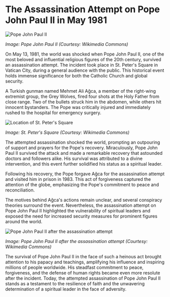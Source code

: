 # **The Assassination Attempt on Pope John Paul II in May 1981**

![Pope John Paul II](/img/1697130684250.png)

*Image: Pope John Paul II (Courtesy: Wikimedia Commons)*

On May 13, 1981, the world was shocked when Pope John Paul II, one of the most beloved and influential religious figures of the 20th century, survived an assassination attempt. The incident took place in St. Peter's Square in Vatican City, during a general audience with the public. This historical event holds immense significance for both the Catholic Church and global security.

A Turkish gunman named Mehmet Ali Ağca, a member of the right-wing extremist group, the Grey Wolves, fired four shots at the Holy Father from close range. Two of the bullets struck him in the abdomen, while others hit innocent bystanders. The Pope was critically injured and immediately rushed to the hospital for emergency surgery.

![Location of St. Peter's Square](/img/1697130692179.png)

*Image: St. Peter's Square (Courtesy: Wikimedia Commons)*

The attempted assassination shocked the world, prompting an outpouring of support and prayers for the Pope's recovery. Miraculously, Pope John Paul II survived the attack and made a remarkable recovery that astounded doctors and followers alike. His survival was attributed to a divine intervention, and this event further solidified his status as a spiritual leader.

Following his recovery, the Pope forgave Ağca for the assassination attempt and visited him in prison in 1983. This act of forgiveness captured the attention of the globe, emphasizing the Pope's commitment to peace and reconciliation.

The motives behind Ağca's actions remain unclear, and several conspiracy theories surround the event. Nevertheless, the assassination attempt on Pope John Paul II highlighted the vulnerability of spiritual leaders and exposed the need for increased security measures for prominent figures around the world.

![Pope John Paul II after the assassination attempt](/img/1697130699526.png)

*Image: Pope John Paul II after the assassination attempt (Courtesy: Wikimedia Commons)*

The survival of Pope John Paul II in the face of such a heinous act brought attention to his papacy and teachings, amplifying his influence and inspiring millions of people worldwide. His steadfast commitment to peace, forgiveness, and the defense of human rights became even more resolute after the incident. Today, the attempted assassination of Pope John Paul II stands as a testament to the resilience of faith and the unwavering determination of a spiritual leader in the face of adversity.